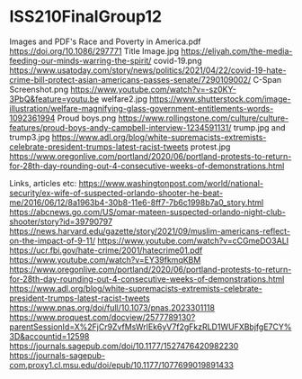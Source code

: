 # ISS210FinalGroup12
Images and PDF's
Race and Poverty in America.pdf  https://doi.org/10.1086/297771 
Title Image.jpg  https://eliyah.com/the-media-feeding-our-minds-warring-the-spirit/
covid-19.png  https://www.usatoday.com/story/news/politics/2021/04/22/covid-19-hate-crime-bill-protect-asian-americans-passes-senate/7290109002/
C-Span Screenshot.png  https://www.youtube.com/watch?v=-sz0KY-3PbQ&feature=youtu.be
welfare2.jpg  https://www.shutterstock.com/image-illustration/welfare-magnifying-glass-government-entitlements-words-1092361994
Proud boys.png  https://www.rollingstone.com/culture/culture-features/proud-boys-andy-campbell-interview-1234591131/
trump.jpg  and trump3.jpg  https://www.adl.org/blog/white-supremacists-extremists-celebrate-president-trumps-latest-racist-tweets
protest.jpg  https://www.oregonlive.com/portland/2020/06/portland-protests-to-return-for-28th-day-rounding-out-4-consecutive-weeks-of-demonstrations.html

Links, articles etc:
https://www.washingtonpost.com/world/national-security/ex-wife-of-suspected-orlando-shooter-he-beat-me/2016/06/12/8a1963b4-30b8-11e6-8ff7-7b6c1998b7a0_story.html
https://abcnews.go.com/US/omar-mateen-suspected-orlando-night-club-shooter/story?id=39790797
https://news.harvard.edu/gazette/story/2021/09/muslim-americans-reflect-on-the-impact-of-9-11/
https://www.youtube.com/watch?v=cCGmeDO3ALI
https://ucr.fbi.gov/hate-crime/2001/hatecrime01.pdf
https://www.youtube.com/watch?v=EY39fkmqKBM
https://www.oregonlive.com/portland/2020/06/portland-protests-to-return-for-28th-day-rounding-out-4-consecutive-weeks-of-demonstrations.html
https://www.adl.org/blog/white-supremacists-extremists-celebrate-president-trumps-latest-racist-tweets
https://www.pnas.org/doi/full/10.1073/pnas.2023301118
https://www.proquest.com/docview/2577789130?parentSessionId=X%2FjCr9ZvfMsWrlEk6yV7f2gFkzRLD1WUFXBbjfgE7CY%3D&accountid=12598
https://journals.sagepub.com/doi/10.1177/1527476420982230
https://journals-sagepub-com.proxy1.cl.msu.edu/doi/epub/10.1177/1077699019891433
